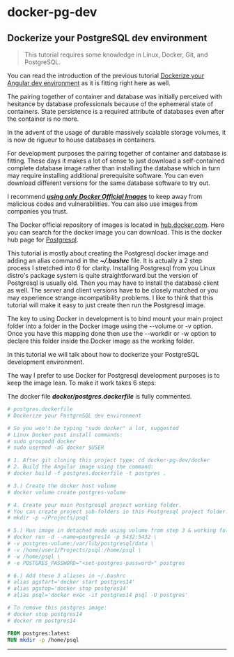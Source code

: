 # docker-pg-dev

## Dockerize your PostgreSQL dev environment

>This tutorial requires some knowledge in Linux, Docker, Git, and PostgreSQL.

You can read the introduction of the previous tutorial [Dockerize your Angular dev environment](https://github.com/cydriclopez/docker-ng-dev) as it is fitting right here as well.

The pairing together of container and database was initially perceived with hesitance by database professionals because of the ephemeral state of containers. State persistence is a required attribute of databases even after the container is no more.

In the advent of the usage of durable massively scalable storage volumes, it is now de rigueur to house databases in containers.

For development purposes the pairing together of container and database is fitting. These days it makes a lot of sense to just download a self-contained complete database image rather than installing the database which in turn may require installing additional prerequisite software. You can even download different versions for the same database software to try out.

I recommend <ins>***using only Docker Official Images***</ins> to keep away from malicious codes and vulnerabilities. You can also use images from companies you trust.

The Docker official repository of images is located in [<ins>hub.docker.com</ins>](https://hub.docker.com/). Here you can search for the docker image you can download. This is the docker hub page for [Postgresql](https://hub.docker.com/_/postgres).

This tutorial is mostly about creating the Postgresql docker image and adding an alias command in the ***~/.bashrc*** file. It is actually a 2 step process I stretched into 6 for clarity. Installing Postgresql from you Linux distro's package system is quite straightforward but the version of Postgresql is usually old. Then you may have to install the database client as well. The server and client versions have to be closely matched or you may experience strange incompatibility problems. I like to think that this tutorial will make it easy to just create then run the Postgresql image.

The key to using Docker in development is to bind mount your main project folder into a folder in the Docker image using the --volume or -v option. Once you have this mapping done then use the --workdir or -w option to declare this folder inside the Docker image as the working folder.

In this tutorial we will talk about how to dockerize your PostgreSQL development environment.

The way I prefer to use Docker for Postgresql development purposes is to keep the image lean. To make it work takes 6 steps:



The docker file ***docker/postgres.dockerfile*** is fully commented.
```dockerfile
# postgres.dockerfile
# Dockerize your PostgreSQL dev environment

# So you won't be typing "sudo docker" a lot, suggested
# Linux Docker post install commands:
# sudo groupadd docker
# sudo usermod -aG docker $USER

# 1. After git cloning this project type: cd docker-pg-dev/docker
# 2. Build the Angular image using the command:
# docker build -f postgres.dockerfile -t postgres .

# 3.) Create the docker host volume
# docker volume create postgres-volume

# 4. Create your main Postgresql project working folder.
# You can create project sub-folders in this Postgresql project folder.
# mkdir -p ~/Projects/psql

# 5.) Run image in detached mode using volume from step 3 & working folder
# docker run -d --name=postgres14 -p 5432:5432 \
# -v postgres-volume:/var/lib/postgresql/data \
# -v /home/user1/Projects/psql:/home/psql \
# -w /home/psql \
# -e POSTGRES_PASSWORD="<set-postgres-password>" postgres

# 6.) Add these 3 aliases in ~/.bashrc
# alias pgstart='docker start postgres14'
# alias pgstop='docker stop postgres14'
# alias psql='docker exec -it postgres14 psql -U postgres'

# To remove this postgres image:
# docker stop postgres14
# docker rm postgres14

FROM postgres:latest
RUN mkdir -p /home/psql
```




---
